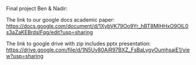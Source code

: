 Final project Ben & Nadir:

The link to our google docs academic paper:
https://docs.google.com/document/d/1XybVK79Oo9Yr_hBT8MIHHxO9OlL0s3aZaKEBrdslFqg/edit?usp=sharing


The link to google drive with zip includes pptx presentation:
https://drive.google.com/file/d/1N5Uv80AiR97BXZ_FsBaLygvOumhsaiE1/view?usp=sharing

